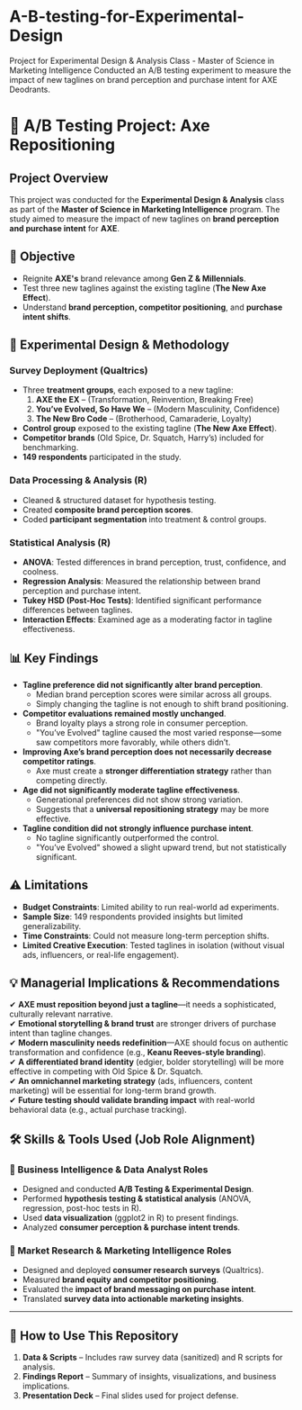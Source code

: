 # A-B-testing-for-Experimental-Design
Project for Experimental Design &amp; Analysis Class - Master of Science in Marketing Intelligence Conducted an A/B testing experiment to measure the impact of new taglines on brand perception and purchase intent for AXE Deodrants.
# 📌 A/B Testing Project: Axe Repositioning

## Project Overview
This project was conducted for the **Experimental Design & Analysis** class as part of the **Master of Science in Marketing Intelligence** program. The study aimed to measure the impact of new taglines on **brand perception and purchase intent** for **AXE**.

## 🎯 Objective
- Reignite **AXE's** brand relevance among **Gen Z & Millennials**.
- Test three new taglines against the existing tagline (**The New Axe Effect**).
- Understand **brand perception, competitor positioning**, and **purchase intent shifts**.

## 🧪 Experimental Design & Methodology
### **Survey Deployment (Qualtrics)**
- Three **treatment groups**, each exposed to a new tagline:
  1. **AXE the EX** – (Transformation, Reinvention, Breaking Free)
  2. **You’ve Evolved, So Have We** – (Modern Masculinity, Confidence)
  3. **The New Bro Code** – (Brotherhood, Camaraderie, Loyalty)
- **Control group** exposed to the existing tagline (**The New Axe Effect**).
- **Competitor brands** (Old Spice, Dr. Squatch, Harry’s) included for benchmarking.
- **149 respondents** participated in the study.

### **Data Processing & Analysis (R)**
- Cleaned & structured dataset for hypothesis testing.
- Created **composite brand perception scores**.
- Coded **participant segmentation** into treatment & control groups.

### **Statistical Analysis (R)**
- **ANOVA**: Tested differences in brand perception, trust, confidence, and coolness.
- **Regression Analysis**: Measured the relationship between brand perception and purchase intent.
- **Tukey HSD (Post-Hoc Tests)**: Identified significant performance differences between taglines.
- **Interaction Effects**: Examined age as a moderating factor in tagline effectiveness.

## 📊 Key Findings
- **Tagline preference did not significantly alter brand perception**.
  - Median brand perception scores were similar across all groups.
  - Simply changing the tagline is not enough to shift brand positioning.
- **Competitor evaluations remained mostly unchanged**.
  - Brand loyalty plays a strong role in consumer perception.
  - "You’ve Evolved" tagline caused the most varied response—some saw competitors more favorably, while others didn’t.
- **Improving Axe’s brand perception does not necessarily decrease competitor ratings**.
  - Axe must create a **stronger differentiation strategy** rather than competing directly.
- **Age did not significantly moderate tagline effectiveness**.
  - Generational preferences did not show strong variation.
  - Suggests that a **universal repositioning strategy** may be more effective.
- **Tagline condition did not strongly influence purchase intent**.
  - No tagline significantly outperformed the control.
  - "You’ve Evolved" showed a slight upward trend, but not statistically significant.

## ⚠️ Limitations
- **Budget Constraints**: Limited ability to run real-world ad experiments.
- **Sample Size**: 149 respondents provided insights but limited generalizability.
- **Time Constraints**: Could not measure long-term perception shifts.
- **Limited Creative Execution**: Tested taglines in isolation (without visual ads, influencers, or real-life engagement).

## 💡 Managerial Implications & Recommendations
✔ **AXE must reposition beyond just a tagline**—it needs a sophisticated, culturally relevant narrative.  
✔ **Emotional storytelling & brand trust** are stronger drivers of purchase intent than tagline changes.  
✔ **Modern masculinity needs redefinition**—AXE should focus on authentic transformation and confidence (e.g., **Keanu Reeves-style branding**).  
✔ **A differentiated brand identity** (edgier, bolder storytelling) will be more effective in competing with Old Spice & Dr. Squatch.  
✔ **An omnichannel marketing strategy** (ads, influencers, content marketing) will be essential for long-term brand growth.  
✔ **Future testing should validate branding impact** with real-world behavioral data (e.g., actual purchase tracking).  

## 🛠️ Skills & Tools Used (Job Role Alignment)
### **🔹 Business Intelligence & Data Analyst Roles**
- Designed and conducted **A/B Testing & Experimental Design**.
- Performed **hypothesis testing & statistical analysis** (ANOVA, regression, post-hoc tests in R).
- Used **data visualization** (ggplot2 in R) to present findings.
- Analyzed **consumer perception & purchase intent trends**.

### **🔹 Market Research & Marketing Intelligence Roles**
- Designed and deployed **consumer research surveys** (Qualtrics).
- Measured **brand equity and competitor positioning**.
- Evaluated the **impact of brand messaging on purchase intent**.
- Translated **survey data into actionable marketing insights**.

---

## 🚀 How to Use This Repository
1. **Data & Scripts** – Includes raw survey data (sanitized) and R scripts for analysis.
2. **Findings Report** – Summary of insights, visualizations, and business implications.
3. **Presentation Deck** – Final slides used for project defense.
